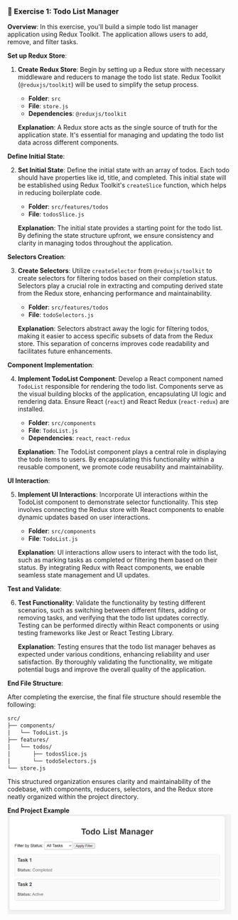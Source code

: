 ### 🌟 Exercise 1: Todo List Manager

**Overview**:
In this exercise, you'll build a simple todo list manager application using Redux Toolkit. The application allows users to add, remove, and filter tasks.

**Set up Redux Store**:

1. **Create Redux Store**: Begin by setting up a Redux store with necessary middleware and reducers to manage the todo list state. Redux Toolkit (`@reduxjs/toolkit`) will be used to simplify the setup process.

   - **Folder**: `src`
   - **File**: `store.js`
   - **Dependencies**: `@reduxjs/toolkit`

   **Explanation**: A Redux store acts as the single source of truth for the application state. It's essential for managing and updating the todo list data across different components.

**Define Initial State**:

2. **Set Initial State**: Define the initial state with an array of todos. Each todo should have properties like id, title, and completed. This initial state will be established using Redux Toolkit's `createSlice` function, which helps in reducing boilerplate code.

   - **Folder**: `src/features/todos`
   - **File**: `todosSlice.js`

   **Explanation**: The initial state provides a starting point for the todo list. By defining the state structure upfront, we ensure consistency and clarity in managing todos throughout the application.

**Selectors Creation**:

3. **Create Selectors**: Utilize `createSelector` from `@reduxjs/toolkit` to create selectors for filtering todos based on their completion status. Selectors play a crucial role in extracting and computing derived state from the Redux store, enhancing performance and maintainability.

   - **Folder**: `src/features/todos`
   - **File**: `todoSelectors.js`

   **Explanation**: Selectors abstract away the logic for filtering todos, making it easier to access specific subsets of data from the Redux store. This separation of concerns improves code readability and facilitates future enhancements.

**Component Implementation**:

4. **Implement TodoList Component**: Develop a React component named `TodoList` responsible for rendering the todo list. Components serve as the visual building blocks of the application, encapsulating UI logic and rendering data. Ensure React (`react`) and React Redux (`react-redux`) are installed.

   - **Folder**: `src/components`
   - **File**: `TodoList.js`
   - **Dependencies**: `react`, `react-redux`

   **Explanation**: The TodoList component plays a central role in displaying the todo items to users. By encapsulating this functionality within a reusable component, we promote code reusability and maintainability.

**UI Interaction**:

5. **Implement UI Interactions**: Incorporate UI interactions within the TodoList component to demonstrate selector functionality. This step involves connecting the Redux store with React components to enable dynamic updates based on user interactions.

   - **Folder**: `src/components`
   - **File**: `TodoList.js`

   **Explanation**: UI interactions allow users to interact with the todo list, such as marking tasks as completed or filtering them based on their status. By integrating Redux with React components, we enable seamless state management and UI updates.

**Test and Validate**:

6. **Test Functionality**: Validate the functionality by testing different scenarios, such as switching between different filters, adding or removing tasks, and verifying that the todo list updates correctly. Testing can be performed directly within React components or using testing frameworks like Jest or React Testing Library.

   **Explanation**: Testing ensures that the todo list manager behaves as expected under various conditions, enhancing reliability and user satisfaction. By thoroughly validating the functionality, we mitigate potential bugs and improve the overall quality of the application.

**End File Structure**:

After completing the exercise, the final file structure should resemble the following:

```
src/
├── components/
│   └── TodoList.js
├── features/
│   └── todos/
│       ├── todosSlice.js
│       └── todoSelectors.js
└── store.js
```

This structured organization ensures clarity and maintainability of the codebase, with components, reducers, selectors, and the Redux store neatly organized within the project directory.

**End Project Example**
![Todo](../Images/todo.png)
